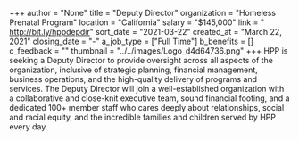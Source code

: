 +++
author = "None"
title = "Deputy Director"
organization = "Homeless Prenatal Program"
location = "California"
salary = "$145,000"
link = " http://bit.ly/hppdepdir"
sort_date = "2021-03-22"
created_at = "March 22, 2021"
closing_date = "-"
a_job_type = ["Full Time"]
b_benefits = []
c_feedback = ""
thumbnail = "../../images/Logo_d4d64736.png"
+++
HPP is seeking a Deputy Director to provide oversight across all aspects of the organization, inclusive of strategic planning, financial management, business operations, and the high-quality delivery of programs and services. The Deputy Director will join a well-established organization with a collaborative and close-knit executive team, sound financial footing, and a dedicated 100+ member staff who cares deeply about relationships, social and racial equity, and the incredible families and children served by HPP every day. 